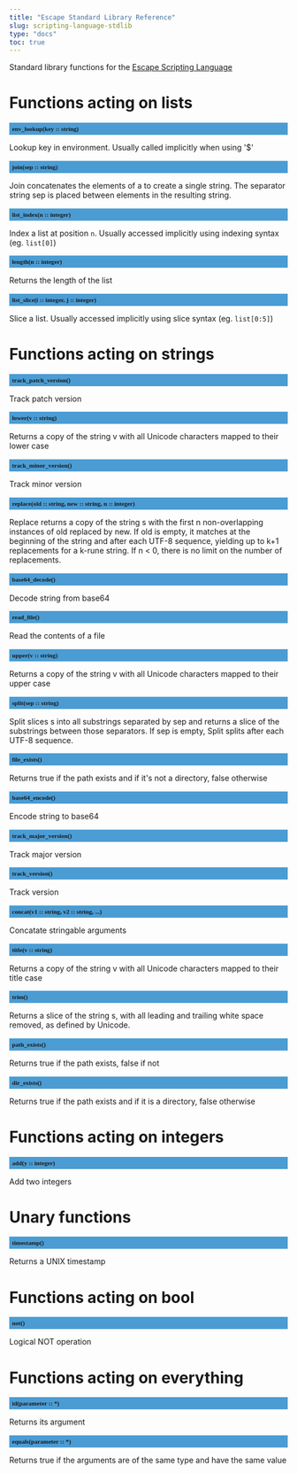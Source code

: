 ```yaml
---
title: "Escape Standard Library Reference"
slug: scripting-language-stdlib 
type: "docs"
toc: true
---
```


<style>
h2 {
  font-size: 0.8em;
  font-family: mono;
  background: #4B9CD3;
  padding: 5px;
}
</style>

Standard library functions for the [Escape Scripting Language](../scripting-language/)


# Functions acting on lists

## env_lookup(key :: string)

Lookup key in environment. Usually called implicitly when using '$'

## join(sep :: string)

Join concatenates the elements of a to create a single string. The separator string sep is placed between elements in the resulting string. 

## list_index(n :: integer)

Index a list at position `n`. Usually accessed implicitly using indexing syntax (eg. `list[0]`)

## length(n :: integer)

Returns the length of the list

## list_slice(i :: integer, j :: integer)

Slice a list. Usually accessed implicitly using slice syntax (eg. `list[0:5]`)


# Functions acting on strings

## track_patch_version()

Track patch version

## lower(v :: string)

Returns a copy of the string v with all Unicode characters mapped to their lower case

## track_minor_version()

Track minor version

## replace(old :: string, new :: string, n :: integer)

Replace returns a copy of the string s with the first n non-overlapping instances of old replaced by new. If old is empty, it matches at the beginning of the string and after each UTF-8 sequence, yielding up to k+1 replacements for a k-rune string. If n < 0, there is no limit on the number of replacements.

## base64_decode()

Decode string from base64

## read_file()

Read the contents of a file

## upper(v :: string)

Returns a copy of the string v with all Unicode characters mapped to their upper case

## split(sep :: string)

Split slices s into all substrings separated by sep and returns a slice of the substrings between those separators. If sep is empty, Split splits after each UTF-8 sequence.

## file_exists()

Returns true if the path exists and if it's not a directory, false otherwise

## base64_encode()

Encode string to base64

## track_major_version()

Track major version

## track_version()

Track version

## concat(v1 :: string, v2 :: string, ...)

Concatate stringable arguments

## title(v :: string)

Returns a copy of the string v with all Unicode characters mapped to their title case

## trim()

Returns a slice of the string s, with all leading and trailing white space removed, as defined by Unicode. 

## path_exists()

Returns true if the path exists, false if not

## dir_exists()

Returns true if the path exists and if it is a directory, false otherwise


# Functions acting on integers

## add(y :: integer)

Add two integers


# Unary functions

## timestamp()

Returns a UNIX timestamp


# Functions acting on bool

## not()

Logical NOT operation


# Functions acting on everything

## id(parameter :: *)

Returns its argument

## equals(parameter :: *)

Returns true if the arguments are of the same type and have the same value

